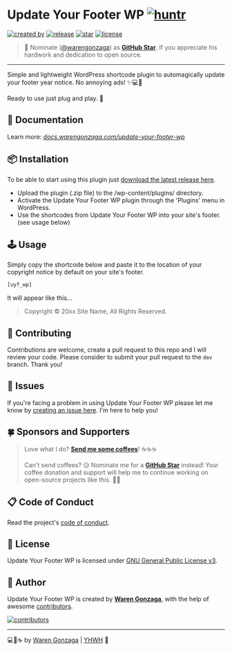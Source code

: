 # Update Your Footer WP [![huntr](https://cdn.huntr.dev/huntr_security_badge_mono.svg)](https://huntr.dev)

[![created by](https://img.shields.io/badge/created%20by-Waren%20Gonzaga-blue.svg?longCache=true&style=flat-square)](https://github.com/warengonzaga) [![release](https://img.shields.io/github/release/warengonzaga/update-your-footer-wp.svg?style=flat-square)](https://github.com/warengonzaga/update-your-footer-wp/releases) [![star](https://img.shields.io/github/stars/warengonzaga/update-your-footer-wp.svg?style=flat-square)](https://github.com/warengonzaga/update-your-footer-wp/stargazers) [![license](https://img.shields.io/github/license/warengonzaga/update-your-footer-wp.svg?style=flat-square)](https://github.com/warengonzaga/update-your-footer-wp/blob/main/license)

> 📢 Nominate ([@warengonzaga](https://warengonzaga.com)) as **[GitHub Star](https://stars.github.com/nominate)**. If you appreciate his hardwork and dedication to open source.

---

Simple and lightweight WordPress shortcode plugin to automagically update your footer year notice. No annoying ads! ✨💻🧩

Ready to use just plug and play. 🤘

## 📖 Documentation

Learn more: _[docs.warengonzaga.com/update-your-footer-wp](https://docs.warengonzaga.com/update-your-footer-wp)_

## 📦 Installation

To be able to start using this plugin just [download the latest release here](https://github.com/warengonzaga/update-your-footer-wp/releases/latest).

- Upload the plugin (.zip file) to the /wp-content/plugins/ directory.
- Activate the Update Your Footer WP plugin through the 'Plugins' menu in WordPress.
- Use the shortcodes from Update Your Footer WP into your site's footer. (see usage below)

## 🕹️ Usage

Simply copy the shortcode below and paste it to the location of your copyright notice by default on your site's footer.

```php
[uyf_wp]
```

It will appear like this...

> Copyright &copy; 20xx Site Name, All Rights Reserved.

## 🎯 Contributing

Contributions are welcome, create a pull request to this repo and I will review your code. Please consider to submit your pull request to the ```dev``` branch. Thank you!

## 🐛 Issues

If you're facing a problem in using Update Your Footer WP please let me know by [creating an issue here](https://github.com/warengonzaga/update-your-footer-wp/issues/new/chose). I'm here to help you!

## 🍀 Sponsors and Supporters

> Love what I do? **[Send me some coffees](https://warengonzaga.com/donate)**! ☕☕☕
>
> Can't send coffees? 😥 Nominate me for a **[GitHub Star](https://stars.github.com/nominate)** instead!
> Your coffee donation and support will help me to continue working on open-source projects like this. 🙏😇

## 📋 Code of Conduct

Read the project's [code of conduct](./CODE_OF_CONDUCT.md).

## 📃 License

Update Your Footer WP is licensed under [GNU General Public License v3](https://opensource.org/licenses/GPL-3.0).

## 📝 Author

Update Your Footer WP is created by **[Waren Gonzaga](https://github.com/warengonzaga)**, with the help of awesome [contributors](https://github.com/warengonzaga/update-your-footer-wp/graphs/contributors).

[![contributors](https://contrib.rocks/image?repo=warengonzaga/update-your-footer-wp)](https://github.com/warengonzaga/update-your-footer-wp/graphs/contributors)

---

💻💖☕ by [Waren Gonzaga](https://warengonzaga.com) | [YHWH](https://youtu.be/HHrxS4diLew?t=44) 🙏
